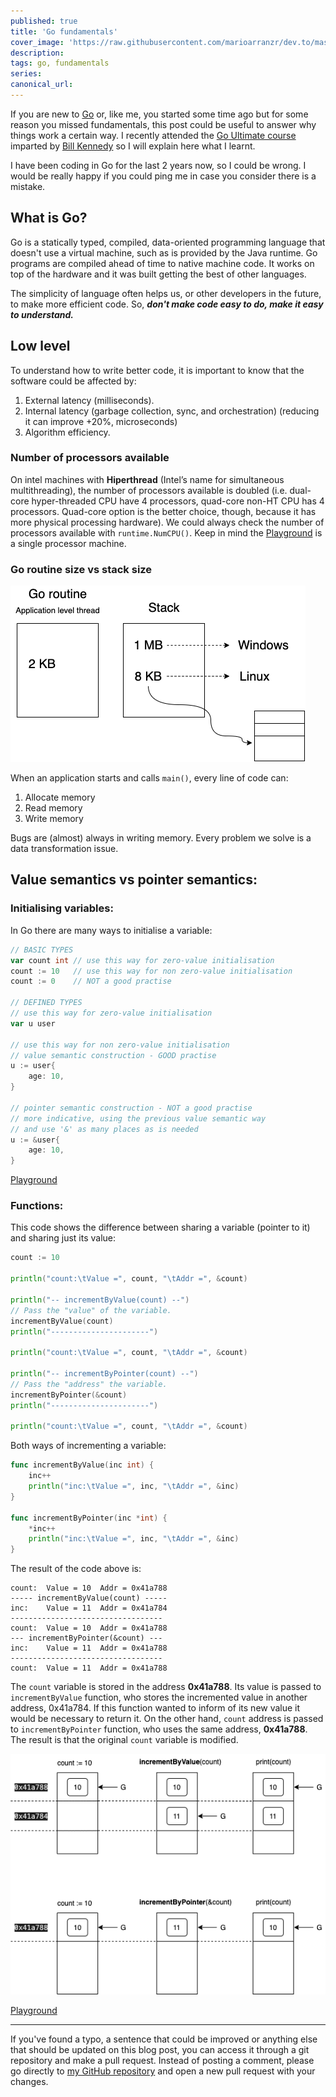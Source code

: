 ```yaml
---
published: true
title: 'Go fundamentals'
cover_image: 'https://raw.githubusercontent.com/marioarranzr/dev.to/master/blog-posts/go-fundamentals/assets/go-logo.png'
description:
tags: go, fundamentals
series:
canonical_url:
---
```


If you are new to [Go](https://golang.org/) or, like me, you started some time ago but for some reason you missed fundamentals, this post could be useful to answer why things work a certain way. I recently attended the [Go Ultimate course](https://www.ardanlabs.com/ultimate-go) imparted by [Bill Kennedy](https://twitter.com/goinggodotnet) so I will explain here what I learnt.

I have been coding in Go for the last 2 years now, so I could be wrong. I would be really happy if you could ping me in case you consider there is a mistake.

## What is Go?

Go is a statically typed, compiled, data-oriented programming language that doesn't use a virtual machine, such as is provided by the Java runtime. Go programs are compiled ahead of time to native machine code. It works on top of the hardware and it was built getting the best of other languages.

The simplicity of language often helps us, or other developers in the future, to make more efficient code. So, **_don't make code easy to do, make it easy to understand._**

## Low level

To understand how to write better code, it is important to know that the software could be affected by:

1. External latency (milliseconds).
2. Internal latency (garbage collection, sync, and orchestration) (reducing it can improve +20%, microseconds)
3. Algorithm efficiency.

### Number of processors available

On intel machines with **Hiperthread** (Intel’s name for simultaneous multithreading), the number of processors available is doubled (i.e. dual-core hyper-threaded CPU have 4 processors, quad-core non-HT CPU has 4 processors. Quad-core option is the better choice, though, because it has more physical processing hardware).
We could always check the number of processors available with `runtime.NumCPU()`. Keep in mind the [Playground](https://play.golang.org/) is a single processor machine.

### Go routine size vs stack size

![Stack memory](./assets/stack.png)

When an application starts and calls `main()`, every line of code can:

1. Allocate memory
2. Read memory
3. Write memory

Bugs are (almost) always in writing memory. Every problem we solve is a data transformation issue.

## Value semantics vs pointer semantics:

### Initialising variables:

In Go there are many ways to initialise a variable:

```go
// BASIC TYPES
var count int // use this way for zero-value initialisation
count := 10   // use this way for non zero-value initialisation
count := 0    // NOT a good practise

// DEFINED TYPES
// use this way for zero-value initialisation
var u user

// use this way for non zero-value initialisation
// value semantic construction - GOOD practise
u := user{
    age: 10,
}

// pointer semantic construction - NOT a good practise
// more indicative, using the previous value semantic way
// and use '&' as many places as is needed
u := &user{
    age: 10,
}
```

[Playground](https://play.golang.org/p/-f9PCB8Y9z6)

### Functions:

This code shows the difference between sharing a variable (pointer to it) and sharing just its value:

```go
count := 10

println("count:\tValue =", count, "\tAddr =", &count)

println("-- incrementByValue(count) --")
// Pass the "value" of the variable.
incrementByValue(count)
println("----------------------")

println("count:\tValue =", count, "\tAddr =", &count)

println("-- incrementByPointer(count) --")
// Pass the "address" the variable.
incrementByPointer(&count)
println("----------------------")

println("count:\tValue =", count, "\tAddr =", &count)
```

Both ways of incrementing a variable:

```go
func incrementByValue(inc int) {
	inc++
	println("inc:\tValue =", inc, "\tAddr =", &inc)
}

func incrementByPointer(inc *int) {
	*inc++
	println("inc:\tValue =", inc, "\tAddr =", &inc)
}
```

The result of the code above is:

```text
count:	Value = 10 	Addr = 0x41a788
----- incrementByValue(count) -----
inc:	Value = 11 	Addr = 0x41a784
----------------------------------
count:	Value = 10 	Addr = 0x41a788
--- incrementByPointer(&count) ---
inc:	Value = 11 	Addr = 0x41a788
----------------------------------
count:	Value = 11 	Addr = 0x41a788
```

The `count` variable is stored in the address **0x41a788**. Its value is passed to `incrementByValue` function, who stores the incremented value in another address, 0x41a784. If this function wanted to inform of its new value it would be necessary to return it.
On the other hand, `count` address is passed to `incrementByPointer` function, who uses the same address, **0x41a788**. The result is that the original `count` variable is modified.

![Pass by value vs pass by pointer](./assets/value-vs-pointer.png)

[Playground](https://play.golang.com/p/q0rBOyxnUDQ)

---

If you've found a typo, a sentence that could be improved or anything else that should be updated on this blog post, you can access it through a git repository and make a pull request. Instead of posting a comment, please go directly to [my GitHub repository](https://github.com/marioarranzr/dev.to) and open a new pull request with your changes.
